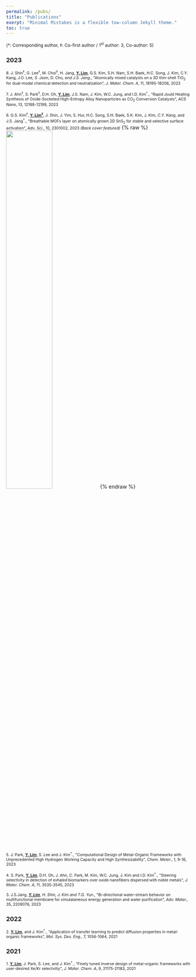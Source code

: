 ```yaml
---
permalink: /pubs/
title: "Publications"
exerpt: "Minimal Mistakes is a flexible tow-column Jekyll theme."
toc: true
--- 
```

<span style="font-size:85%">(*: Corresponding author, ‡: Co-first author / 1<sup>st</sup> author: 3, Co-author: 5)</span>

### 2023
<span style="font-size:75%">8. J. Shin<sup>‡</sup>, G. Lee<sup>‡</sup>, M. Choi<sup>‡</sup>, H. Jang, **<u>Y. Lim</u>**, G.S. Kim, S.H. Nam, S.H. Baek, H.C. Song, J. Kim, C.Y. Kang, J.O. Lee<sup>*</sup>, S. Jeon<sup>*</sup>, D. Cho<sup>*</sup>, and J.S. Jang<sup>*</sup>., "Atomically mixed catalysts on a 3D thin-shell TiO<sub>2</sub> for dual-modal chemical detection and neutralization", _J. Mater. Chem. A_, 11, 18195-18206, 2023</span>

<span style="font-size:75%">7. J. Ahn<sup>‡</sup>, S. Park<sup>‡</sup>, D.H. Oh, **<u>Y. Lim</u>**, J.S. Nam, J. Kim, W.C. Jung, and I.D. Kim<sup>*</sup>., "Rapid Jould Heating Synthesis of Oxide-Socketed High-Entropy Alloy Nanoparticles as CO<sub>2</sub> Conversion Catalysts", _ACS Nano_, 13, 12188-12199, 2023</span>

<span style="font-size:75%">6. G.S. Kim<sup>‡</sup>, **<u>Y. Lim<sup>‡</sup></u>**, J. Shin, J. Yim, S. Hur, H.C. Song, S.H. Baek, S.K. Kim, J. Kim<sup>*</sup>, C.Y. Kang<sup>*</sup>, and J.S. Jang<sup>*</sup>., "Breathable MOFs layer on atomically grown 2D SnS<sub>2</sub> for stable and selective surface activation", _Adv. Sci._, 10, 2301002, 2023 <em>(Back cover featured)</em></span>
{% raw %} <img src="https://yunsunglim.github.io/assets/images/Kim_Lim_Breathable_MOFs_Layer_on_Atomically_Grown_2D_SnS2_for_Stable_and_Selective_Surface_Activation.jpg" alt="" style="width: 50%; height: auto;"> {% endraw %}

<span style="font-size:75%">5. J. Park, **<u>Y. Lim</u>**, S. Lee and J. Kim<sup>*</sup>., "Computational Design of Metal-Organic Frameworks with Unprecedented High Hydrogen Working Capacity and High Synthesizability", _Chem. Meter._, 1, 9-16, 2023</span>

<span style="font-size:75%">4. S. Park, **<u>Y. Lim</u>**, D.H. Oh, J. Ahn, C. Park, M. Kim, W.C. Jung, J. Kim and I.D. Kim<sup>*</sup>., "Steering selectivity in detection of exhaled biomarkers over oxide nanofibers dispersed with noble metals", _J. Mater. Chem. A_, 11, 3535-3545, 2023</span>

<span style="font-size:75%">3. J.S.Jang<sup>*</sup>, **<u>Y. Lim</u>**, H. Shin, J. Kim and T.G. Yun<sup>*</sup>., "Bi-directional water-stream behavior on multifunctional membrane for simulataneous energy generation and water purification", _Adv. Mater._, 35, 2209076, 2023</span>

### 2022
<span style="font-size:75%">2. **<u>Y. Lim</u>**, and J. Kim<sup>*</sup>., "Application of transfer learning to predict diffusion properties in metal-organic frameworks", _Mol. Sys. Des. Eng._, 7, 1056-1064, 2021</span>

### 2021
<span style="font-size:75%">1. **<u>Y. Lim</u>**, J. Park, S. Lee, and J. Kim<sup>*</sup>., "Finely tuned inverse design of metal-organic frameworks with user-desired Xe/Kr selectvitiy", _J. Mater. Chem. A_, 9, 21175-21183, 2021</span>